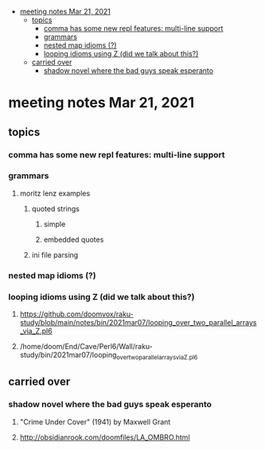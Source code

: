- [meeting notes Mar 21, 2021](#org6b5abe4)
  - [topics](#org6878b0b)
    - [comma has some new repl features: multi-line support](#orgf28de30)
    - [grammars](#org5802a59)
    - [nested map idioms (?)](#org5f72e94)
    - [looping idioms using Z (did we talk about this?)](#orgf19bf6c)
  - [carried over](#org05248c2)
    - [shadow novel where the bad guys speak esperanto](#org4e09c70)


<a id="org6b5abe4"></a>

# meeting notes Mar 21, 2021


<a id="org6878b0b"></a>

## topics


<a id="orgf28de30"></a>

### comma has some new repl features: multi-line support


<a id="org5802a59"></a>

### grammars

1.  moritz lenz examples

    1.  quoted strings
    
        1.  simple
        
        2.  embedded quotes
    
    2.  ini file parsing


<a id="org5f72e94"></a>

### nested map idioms (?)


<a id="orgf19bf6c"></a>

### looping idioms using Z (did we talk about this?)

1.  <https://github.com/doomvox/raku-study/blob/main/notes/bin/2021mar07/looping_over_two_parallel_arrays_via_Z.pl6>

2.  /home/doom/End/Cave/Perl6/Wall/raku-study/bin/2021mar07/looping<sub>over</sub><sub>two</sub><sub>parallel</sub><sub>arrays</sub><sub>via</sub><sub>Z.pl6</sub>


<a id="org05248c2"></a>

## carried over


<a id="org4e09c70"></a>

### shadow novel where the bad guys speak esperanto

1.  "Crime Under Cover" (1941) by Maxwell Grant

2.  <http://obsidianrook.com/doomfiles/LA_OMBRO.html>
